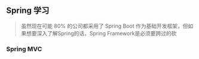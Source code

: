 ## Spring 学习

> 虽然现在可能 80% 的公司都采用了 Spring Boot 作为基础开发框架，但如果想要深入了解Spring的话，Spring Framework是必须要跨过的砍



### Spring MVC

